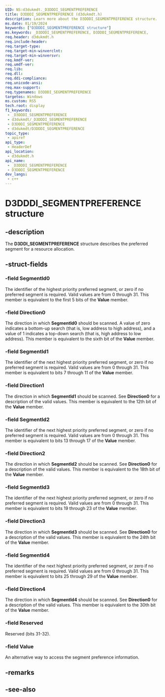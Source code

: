 ```yaml
---
UID: NS:d3dukmdt._D3DDDI_SEGMENTPREFERENCE
title: D3DDDI_SEGMENTPREFERENCE (d3dukmdt.h)
description: Learn more about the D3DDDI_SEGMENTPREFERENCE structure.
ms.date: 01/19/2024
keywords: ["D3DDDI_SEGMENTPREFERENCE structure"]
ms.keywords: _D3DDDI_SEGMENTPREFERENCE, D3DDDI_SEGMENTPREFERENCE,
req.header: d3dukmdt.h
req.include-header: 
req.target-type: 
req.target-min-winverclnt: 
req.target-min-winversvr: 
req.kmdf-ver: 
req.umdf-ver: 
req.lib: 
req.dll: 
req.ddi-compliance: 
req.unicode-ansi: 
req.max-support: 
req.typenames: D3DDDI_SEGMENTPREFERENCE
targetos: Windows
ms.custom: RS5
tech.root: display
f1_keywords:
 - _D3DDDI_SEGMENTPREFERENCE
 - d3dukmdt/_D3DDDI_SEGMENTPREFERENCE
 - D3DDDI_SEGMENTPREFERENCE
 - d3dukmdt/D3DDDI_SEGMENTPREFERENCE
topic_type:
 - apiref
api_type:
 - HeaderDef
api_location:
 - d3dukmdt.h
api_name:
 - _D3DDDI_SEGMENTPREFERENCE
 - D3DDDI_SEGMENTPREFERENCE
dev_langs:
 - c++
---
```


# D3DDDI_SEGMENTPREFERENCE structure

## -description

The **D3DDI_SEGMENTPREFERENCE** structure describes the preferred segment for a resource allocation.

## -struct-fields

### -field SegmentId0

The identifier of the highest priority preferred segment, or zero if no preferred segment is required. Valid values are from 0 through 31. This member is equivalent to the first 5 bits of the **Value** member.

### -field Direction0

The direction in which **SegmentId0** should be scanned. A value of zero indicates a bottom-up search (that is, low address to high address), and a value of 1 indicates a top-down search (that is, high address to low address). This member is equivalent to the sixth bit of the **Value** member.

### -field SegmentId1

The identifier of the next highest priority preferred segment, or zero if no preferred segment is required. Valid values are from 0 through 31. This member is equivalent to bits 7 through 11 of the **Value** member.

### -field Direction1

The direction in which **SegmentId1** should be scanned. See **Direction0** for a description of the valid values. This member is equivalent to the 12th bit of the **Value** member.

### -field SegmentId2

The identifier of the next highest priority preferred segment, or zero if no preferred segment is required. Valid values are from 0 through 31. This member is equivalent to bits 13 through 17 of the **Value** member.

### -field Direction2

The direction in which **SegmentId2** should be scanned. See **Direction0** for a description of the valid values. This member is equivalent to the 18th bit of the **Value** member.

### -field SegmentId3

The identifier of the next highest priority preferred segment, or zero if no preferred segment is required. Valid values are from 0 through 31. This member is equivalent to bits 19 through 23 of the **Value** member.

### -field Direction3

The direction in which **SegmentId3** should be scanned. See **Direction0** for a description of the valid values. This member is equivalent to the 24th bit of the **Value** member.

### -field SegmentId4

The identifier of the next highest priority preferred segment, or zero if no preferred segment is required. Valid values are from 0 through 31. This member is equivalent to bits 25 through 29 of the **Value** member.

### -field Direction4

The direction in which **SegmentId4** should be scanned. See **Direction0** for a description of the valid values. This member is equivalent to the 30th bit of the **Value** member.

### -field Reserved

Reserved (bits 31-32).

### -field Value

An alternative way to access the segment preference information.

## -remarks

## -see-also

